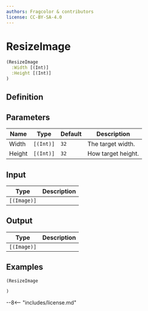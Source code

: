```yaml
---
authors: Fragcolor & contributors
license: CC-BY-SA-4.0
---
```



# ResizeImage

```clojure
(ResizeImage
  :Width [(Int)]
  :Height [(Int)]
)
```


## Definition




## Parameters

| Name | Type | Default | Description |
|------|------|---------|-------------|
| Width | `[(Int)]` | `32` | The target width. |
| Height | `[(Int)]` | `32` | How target height. |


## Input

| Type | Description |
|------|-------------|
| `[(Image)]` |  |


## Output

| Type | Description |
|------|-------------|
| `[(Image)]` |  |


## Examples

```clojure
(ResizeImage

)
```


--8<-- "includes/license.md"
